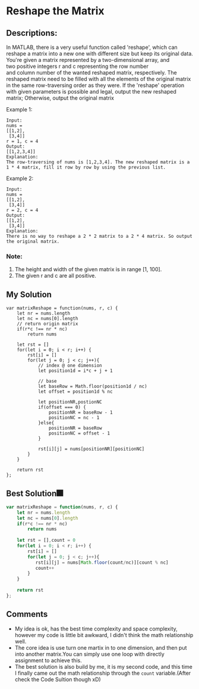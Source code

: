 # Reshape the Matrix

## Descriptions: 
In MATLAB, there is a very useful function called 'reshape', which can reshape a matrix into a new one with different size but keep its original data.
You're given a matrix represented by a two-dimensional array, and two positive integers r and c representing the row number and column number of the wanted reshaped matrix, respectively.
The reshaped matrix need to be filled with all the elements of the original matrix in the same row-traversing order as they were.
If the 'reshape' operation with given parameters is possible and legal, output the new reshaped matrix; Otherwise, output the original matrix


Example 1:
``` 
Input: 
nums = 
[[1,2],
 [3,4]]
r = 1, c = 4
Output: 
[[1,2,3,4]]
Explanation:
The row-traversing of nums is [1,2,3,4]. The new reshaped matrix is a 1 * 4 matrix, fill it row by row by using the previous list.
```

Example 2:
``` 
Input: 
nums = 
[[1,2],
 [3,4]]
r = 2, c = 4
Output: 
[[1,2],
 [3,4]]
Explanation:
There is no way to reshape a 2 * 2 matrix to a 2 * 4 matrix. So output the original matrix.
```

### Note:
1. The height and width of the given matrix is in range [1, 100].
2. The given r and c are all positive.



## My Solution
```
var matrixReshape = function(nums, r, c) {
    let nr = nums.length
    let nc = nums[0].length
    // return origin matrix
    if(r*c !== nr * nc)
        return nums
    
    let rst = []
    for(let i = 0; i < r; i++) {
        rst[i] = []
        for(let j = 0; j < c; j++){
            // index @ one dimension 
            let position1d = i*c + j + 1
            
            // base
            let baseRow = Math.floor(position1d / nc)
            let offset = position1d % nc
            
            let positionNR,postionNC
            if(offset === 0) {
                positionNR = baseRow - 1
                positionNC = nc - 1
            }else{
                positionNR = baseRow
                positionNC = offset - 1
            }

            rst[i][j] = nums[positionNR][positionNC]
        }
    }
    
    return rst
};
```

## Best Solution🎆
```javascript
var matrixReshape = function(nums, r, c) {
    let nr = nums.length
    let nc = nums[0].length
    if(r*c !== nr * nc)
        return nums
    
    let rst = [],count = 0
    for(let i = 0; i < r; i++) {
        rst[i] = []
        for(let j = 0; j < c; j++){
           rst[i][j] = nums[Math.floor(count/nc)][count % nc]
           count++
        }
    }
    
    return rst
};
```

## Comments
- My idea is ok, has the best time complexity and space complexity, however my code is little bit awkward, I didn't think the math relationship well.
- The core idea is use turn one martix in to one dimension, and then put into another matrix.You can simply use one loop with directly assignment to achieve this.
- The best solution is also build by me, it is my second code, and this time I finally came out the math relationship through the `count` variable.(After check the Code Sultion though xD)






